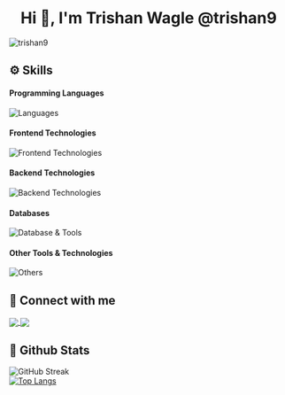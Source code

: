 <h1 align="center">Hi 👋, I'm Trishan Wagle @trishan9</h1>

<p align="left"> <img src="https://komarev.com/ghpvc/?username=trishan9&label=Profile%20views&color=db0606&style=flat" alt="trishan9" /> </p>

## ⚙️ Skills

#### Programming Languages
![Languages](https://skillicons.dev/icons?i=js,ts,python)

#### Frontend Technologies
![Frontend Technologies](https://skillicons.dev/icons?i=react,next,tailwind,scss,mui,bootstrap,styledcomponents,emotion,html,css)

#### Backend Technologies
![Backend Technologies](https://skillicons.dev/icons?i=nodejs,express,next,graphql,django,flask,fastapi,firebase,supabase,appwrite)

#### Databases
![Database & Tools](https://skillicons.dev/icons?i=postgres,mysql,mongodb,prisma)

#### Other Tools & Technologies
![Others](https://skillicons.dev/icons?i=figma,postman,vite,bash,aws,docker,git,markdown,netlify,vercel,linux)

## 🔗 Connect with me

<p align="left">
    <a href="https://www.linkedin.com/in/trishan9" target="_blank">
      <img align="center" src="https://skillicons.dev/icons?i=linkedin"/>
    </a>
    <a href="https://twitter.com/trishan999" target="_blank">
      <img align="center" src="https://skillicons.dev/icons?i=twitter"/>
    </a>
</p>

## 📑 Github Stats
![GitHub Streak](https://streak-stats.demolab.com?user=trishan9&theme=tokyonight)
<br />
[![Top Langs](https://github-readme-stats.vercel.app/api/top-langs/?username=trishan9&hide=shell,html,css,c&layout=donut-vertical&theme=tokyonight)](https://github.com/trishan9/github-readme-stats)

